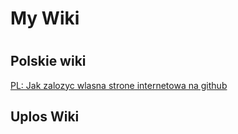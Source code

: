 


# My Wiki <h1>  
  
## Polskie wiki 
  [PL: Jak zalozyc wlasna strone internetowa na github](https://github.com/tele1/Wiki/doc/wlasna_strona_internetowa_github)

  
## Uplos Wiki
  
